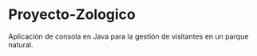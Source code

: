 # Proyecto-Zologico
Aplicación de consola en Java para la gestión de visitantes en un parque natural.
